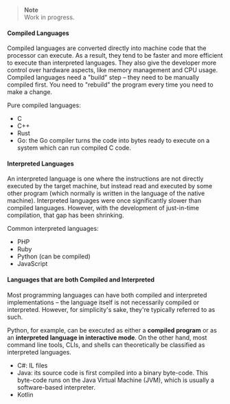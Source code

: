 > **Note**  
> Work in progress.

#### Compiled Languages
Compiled languages are converted directly into machine code that the processor can execute. As a result, they tend to be faster and more efficient to execute than interpreted languages. They also give the developer more control over hardware aspects, like memory management and CPU usage. Compiled languages need a "build" step – they need to be manually compiled first. You need to "rebuild" the program every time you need to make a change. 

Pure compiled languages:
- C
- C++
- Rust
- Go: the Go compiler turns the code into bytes ready to execute on a system which can run compiled C code.

#### Interpreted Languages
An interpreted language is one where the instructions are not directly executed by the target machine, but instead read and executed by some other program (which normally is written in the language of the native machine). Interpreted languages were once significantly slower than compiled languages. However, with the development of just-in-time compilation, that gap has been shrinking.

Common interpreted languages:
- PHP
- Ruby
- Python (can be compiled)
- JavaScript

#### Languages that are both Compiled and Interpreted
Most programming languages can have both compiled and interpreted implementations – the language itself is not necessarily compiled or interpreted. However, for simplicity's sake, they're typically referred to as such.

Python, for example, can be executed as either a **compiled program** or as an **interpreted language in interactive mode**. On the other hand, most command line tools, CLIs, and shells can theoretically be classified as interpreted languages.

- C#: IL files
- Java: its source code is first compiled into a binary byte-code. This byte-code runs on the Java Virtual Machine (JVM), which is usually a software-based interpreter.
- Kotlin

